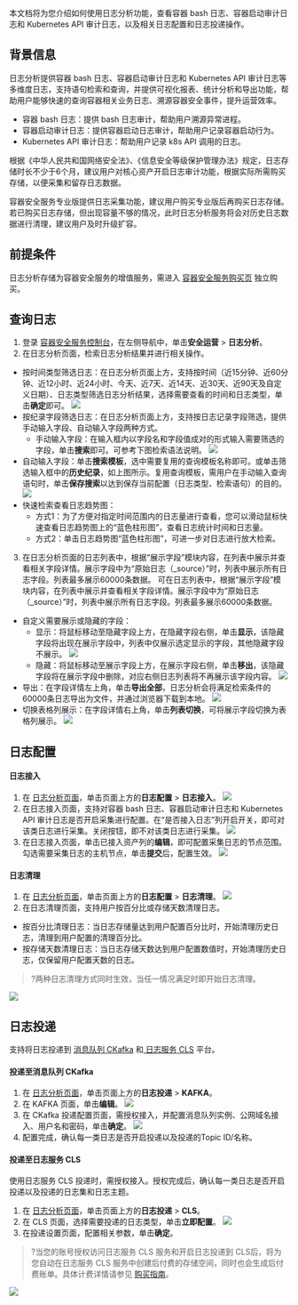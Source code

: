 本文档将为您介绍如何使用日志分析功能，查看容器 bash 日志、容器启动审计日志和 Kubernetes API 审计日志，以及相关日志配置和日志投递操作。

## 背景信息
日志分析提供容器 bash 日志、容器启动审计日志和 Kubernetes API 审计日志等多维度日志，支持语句检索和查询，并提供可视化报表、统计分析和导出功能，帮助用户能够快速的查询容器相关业务日志、溯源容器安全事件，提升运营效率。
- 容器 bash 日志：提供 bash 日志审计，帮助用户溯源异常进程。
- 容器启动审计日志：提供容器启动日志审计，帮助用户记录容器启动行为。
- Kubernetes API 审计日志：帮助用户记录 k8s API 调用的日志。

根据《中华人民共和国网络安全法》、《信息安全等级保护管理办法》规定，日志存储时长不少于6个月，建议用户对核心资产开启日志审计功能，根据实际所需购买存储，以便采集和留存日志数据。

容器安全服务专业版提供日志采集功能，建议用户购买专业版后再购买日志存储。若已购买日志存储，但出现容量不够的情况，此时日志分析服务将会对历史日志数据进行清理，建议用户及时升级扩容。

## 前提条件
日志分析存储为容器安全服务的增值服务，需进入 [容器安全服务购买页](https://buy.cloud.tencent.com/tcss) 独立购买。


## 查询日志
1. 登录 [容器安全服务控制台](https://console.cloud.tencent.com/tcss)，在左侧导航中，单击**安全运营** > **日志分析**。
2. 在日志分析页面，检索日志分析结果并进行相关操作。 
 - 按时间类型筛选日志：在日志分析页面上方，支持按时间（近15分钟、近60分钟、近12小时、近24小时、今天、近7天、近14天、近30天、近90天及自定义日期）、日志类型筛选日志分析结果，选择需要查看的时间和日志类型，单击**确定**即可。
 ![](https://qcloudimg.tencent-cloud.cn/raw/c35c73a2e9e826cc63ca58a419d046ba.png)
 - 按纪录字段筛选日志：在日志分析页面上方，支持按日志记录字段筛选，提供手动输入字段、自动输入字段两种方式。
    - 手动输入字段：在输入框内以字段名和字段值成对的形式输入需要筛选的字段，单击**搜索**即可。可参考下图检索语法说明。
![](https://qcloudimg.tencent-cloud.cn/raw/f2b17bdb2ff03ca6afcb453680b645b6.png)
  - 自动输入字段：单击**搜索模板**，选中需要复用的查询模板名称即可。或单击筛选输入框中的**历史纪录**，如上图所示。复用查询模板，需用户在手动输入查询语句时，单击**保存搜索**以达到保存当前配置（日志类型、检索语句）的目的。
![](https://qcloudimg.tencent-cloud.cn/raw/ecf583e0859b9701b3c617ee26a3e43d.png)
 - 快速检索查看日志趋势图：
     - 方式1：为了方便对指定时间范围内的日志量进行查看，您可以滑动鼠标快速查看日志趋势图上的“蓝色柱形图”，查看日志统计时间和日志量。
     - 方式2：单击日志趋势图“蓝色柱形图”，可进一步对日志进行放大检索。
3. 在日志分析页面的日志列表中，根据“展示字段”模块内容，在列表中展示并查看相关字段详情。展示字段中为“原始日志（_source）”时，列表中展示所有日志字段。列表最多展示60000条数据。
可在日志列表中，根据“展示字段”模块内容，在列表中展示并查看相关字段详情。展示字段中为“原始日志（_source）”时，列表中展示所有日志字段。列表最多展示60000条数据。
 - 自定义需要展示或隐藏的字段：
    - 显示：将鼠标移动至隐藏字段上方，在隐藏字段右侧，单击**显示**，该隐藏字段将出现在展示字段中，列表中仅展示选定显示的字段，其他隐藏字段不展示。
    ![](https://qcloudimg.tencent-cloud.cn/raw/2604fa937adcb14eb5194127e3a565f2.png)
    - 隐藏：将鼠标移动至展示字段上方，在展示字段右侧，单击**移出**，该隐藏字段将在展示字段中删除，对应右侧日志列表将不再展示该字段内容。
    ![](https://qcloudimg.tencent-cloud.cn/raw/10b6c3316aaa062fcc607323d456fbe6.png)
 - 导出：在字段详情左上角，单击**导出全部**，日志分析会将满足检索条件的60000条日志导出为文件，并通过浏览器下载到本地。
![](https://qcloudimg.tencent-cloud.cn/raw/924e2084f1cc40776211ef1e07a1fc3d.png)
 - 切换表格列展示：在字段详情右上角，单击**列表切换**，可将展示字段切换为表格列展示。
![](https://qcloudimg.tencent-cloud.cn/raw/003e940b8c957c55d38300071c21ba0d.png)

## 日志配置
#### 日志接入
1. 在 [日志分析页面](https://console.cloud.tencent.com/tcss/report/logAnalysis)，单击页面上方的**日志配置** > **日志接入**。
![](https://qcloudimg.tencent-cloud.cn/raw/e1d0457776083f8842ccb77403a9d22d.png)
2. 在日志接入页面，支持对容器 bash 日志、容器启动审计日志和 Kubernetes API 审计日志是否开启采集进行配置。在“是否接入日志”列开启开关，即可对该类日志进行采集。关闭按钮，即不对该类日志进行采集。
![](https://qcloudimg.tencent-cloud.cn/raw/8ae8f5be9e52e6d71ac29ba862a8fefb.png)
3. 在日志接入页面，单击已接入资产列的**编辑**，即可配置采集日志的节点范围。勾选需要采集日志的主机节点，单击**提交**后，配置生效。
![](https://qcloudimg.tencent-cloud.cn/raw/dbcb9ab4b9363b0d3907dc0892dadb6a.png)

#### 日志清理
1. 在 [日志分析页面](https://console.cloud.tencent.com/tcss/report/logAnalysis)，单击页面上方的**日志配置** > **日志清理**。
![](https://qcloudimg.tencent-cloud.cn/raw/e1d0457776083f8842ccb77403a9d22d.png)
2. 在日志清理页面，支持用户按百分比或存储天数清理日志。
  - 按百分比清理日志：当日志存储量达到用户配置百分比时，开始清理历史日志，清理到用户配置的清理百分比。
  - 按存储天数清理日志：当日志存储天数达到用户配置数值时，开始清理历史日志，仅保留用户配置天数的日志。
>?两种日志清理方式同时生效，当任一情况满足时即开始日志清理。
>
![](https://qcloudimg.tencent-cloud.cn/raw/de9a9483d99aea375550277662745c55.png)

## 日志投递
支持将日志投递到 [消息队列 CKafka](https://cloud.tencent.com/document/product/597) 和[ 日志服务 CLS](https://cloud.tencent.com/document/product/614) 平台。

#### 投递至消息队列 CKafka
1. 在 [日志分析页面](https://console.cloud.tencent.com/tcss/report/logAnalysis)，单击页面上方的**日志投递** > **KAFKA**。
2. 在 KAFKA 页面，单击**编辑**。
![](https://qcloudimg.tencent-cloud.cn/raw/4edbc4e93bd8fa1dd9161be46888bc7f.png)
3. 在 CKafka 投递配置页面，需授权接入，并配置消息队列实例、公网域名接入、用户名和密码，单击**确定**。
![](https://qcloudimg.tencent-cloud.cn/raw/419b61397615fac4f8ef6e45f1847b7b.png)
4. 配置完成，确认每一类日志是否开启投递以及投递的Topic ID/名称。

#### 投递至日志服务 CLS
使用日志服务 CLS 投递时，需授权接入。授权完成后，确认每一类日志是否开启投递以及投递的日志集和日志主题。
1. 在 [日志分析页面](https://console.cloud.tencent.com/tcss/report/logAnalysis)，单击页面上方的**日志投递** > **CLS**。
2. 在 CLS 页面，选择需要投递的日志类型，单击**立即配置**。
![](https://qcloudimg.tencent-cloud.cn/raw/0e378d6f1903111c8804bf683defb8ee.png)
3. 在投递设置页面，配置相关参数，单击**确定**。
>?当您的账号授权访问日志服务 CLS 服务和开启日志投递到 CLS后，将为您自动在日志服务 CLS 服务中创建后付费的存储空间，同时也会生成后付费账单。具体计费详情请参见 [购买指南](https://cloud.tencent.com/document/product/614/45802)。
>
![](https://qcloudimg.tencent-cloud.cn/raw/597abace64dddf9ac0eab1fd9880f4ee.png)




